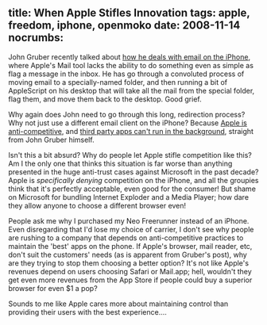 title: When Apple Stifles Innovation
tags: apple, freedom, iphone, openmoko
date: 2008-11-14
nocrumbs:
---
John Gruber recently talked about
<a href="http://daringfireball.net/2008/11/flagging_messages_from_iphone_mail">how he deals with email on the iPhone</a>,
where Apple's Mail tool lacks the ability to do something even as simple as
flag a message in the inbox.  He has go through a convoluted process of moving
email to a specially-named folder, and then running a bit of AppleScript on his
desktop that will take all the mail from the special folder, flag them, and move
them back to the desktop.  Good grief.

Why again does John need to go through this long, redirection process?  Why not
just use a different email client on the iPhone?  Because
<a href="http://daringfireball.net/2008/09/app_store_exclusion">Apple is anti-competitive</a>,
and <a href="http://daringfireball.net/2008/10/in_the_background">third party apps
can't run in the background</a>, straight from John Gruber himself.

Isn't this a bit absurd?  Why do people let Apple stifle competition like this?
Am I the only one that thinks this situation is far worse than anything presented
in the huge anti-trust cases against Microsoft in the past decade?  Apple is
<em>specifically denying</em> competition on the iPhone, and all the groupies
think that it's perfectly acceptable, even good for the consumer!  But shame on
Microsoft for bundling Internet Exploder and a Media Player; how dare they allow
anyone to choose a different browser even!

People ask me why I purchased my Neo Freerunner instead of an iPhone.  Even
disregarding that I'd lose my choice of carrier, I don't see why people are rushing
to a company that depends on anti-competitive practices to maintain the 'best'
apps on the phone.  If Apple's browser, mail reader, etc, don't suit the customers'
needs (as is apparent from Gruber's post), why are they trying to stop them choosing
a better option?  It's not like Apple's revenues depend on users choosing Safari
or Mail.app;  hell, wouldn't they get even more revenues from the App Store if
people could buy a superior browser for even $1 a pop?

Sounds to me like Apple cares more about maintaining control than providing their
users with the best experience....
